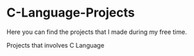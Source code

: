 # C-Language-Projects


 Here you can find the projects that I made during my free time. 
 
 Projects that involves C Language


